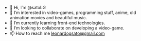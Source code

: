- 👋 Hi, I’m @satoLG
- 👀 I’m interested in video-games, programming stuff, anime, old animation movies and beautiful music.
- 🌱 I’m currently learning front-end technologies.
- 💞️ I’m looking to collaborate on developing a video-game.
- 📫 How to reach me leonardogsato@gmail.com

<!---
satoLG/satoLG is a ✨ special ✨ repository because its `README.md` (this file) appears on your GitHub profile.
You can click the Preview link to take a look at your changes.
--->
